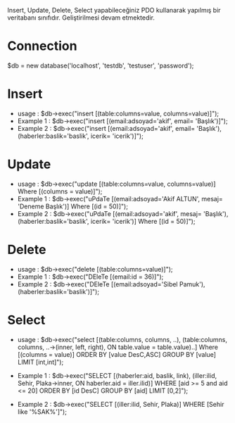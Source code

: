 Insert, Update, Delete, Select yapabileceğiniz PDO kullanarak yapılmış bir veritabanı sınıfıdır. Geliştirilmesi devam
etmektedir.

# Connection #
$db = new database('localhost', 'testdb', 'testuser', 'password');

# Insert #
- usage     : $db->exec("insert [(table:columns=value, columns=value)]");
- Example 1 : $db->exec("insert [(email:adsoyad='akif', email= 'Başlık')]");
- Example 2 : $db->exec("insert [(email:adsoyad='akif', email= 'Başlık'), (haberler:baslik='baslik', icerik= 'icerik')]");

# Update #
- usage     : $db->exec("update [(table:columns=value, columns=value)] Where [(columns = value)]");
- Example 1 : $db->exec("uPdaTe [(email:adsoyad='Akif ALTUN', mesaj= 'Deneme Başlık')]
			                  Where [(id = 50)]");
- Example 2 : $db->exec("uPdaTe [(email:adsoyad='akif', mesaj= 'Başlık'), (haberler:baslik='baslik', icerik= 'icerik')]
			                  Where [(id = 50)]");
			
# Delete #
- usage     : $db->exec("delete [(table:columns=value)]");
- Example 1 : $db->exec("DEleTe [(email:id = 36)]");
- Example 2 : $db->exec("DEleTe [(email:adsoyad='Sibel Pamuk'), (haberler:baslik='baslik')]");

# Select #
- usage     : $db->exec("select [(table:columns, columns, ..), (table:columns, columns, ..->(inner, left, right), ON table.value = table.value)..] Where [(columns = value)] ORDER BY [value DesC,ASC]  GROUP BY [value] LIMIT [int,int]");
- Example 1 : $db->exec("SELECT 	[(haberler:aid, baslik, link), (iller:ilid, Sehir, Plaka->inner, ON haberler.aid = iller.ilid)] 
		                     WHERE 	[aid >= 5 and aid <= 20] 
		                   ORDER BY [id DesC] 
		                  GROUP BY	[aid] 
		                     LIMIT 	[0,2]");
		                     
- Example 2 : $db->exec("SELECT 	[(iller:ilid, Sehir, Plaka)] 
		                    WHERE 	[Sehir like '%SAK%']");		                     
